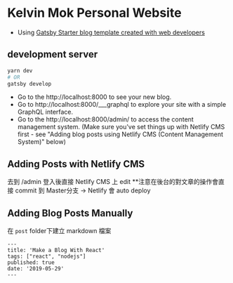 # Kelvin Mok Personal Website
- Using [Gatsby Starter blog template created with web developers](https://www.gatsbyjs.org/starters/willjw3/gatsby-starter-developer-diary/)

## development server
```bash
yarn dev
# OR
gatsby develop
```
- Go to the http://localhost:8000 to see your new blog.
- Go to http://localhost:8000/___graphql to explore your site with a simple GraphQL interface.
- Go to the http://localhost:8000/admin/ to access the content management system. (Make sure you've set things up with  Netlify CMS first - see "Adding blog posts using Netlify CMS (Content Management System)" below)

## Adding Posts with Netlify CMS
去到 /admin 登入後直接 Netlify CMS 上 edit
**注意在後台的對文章的操作會直接 commit 到 Master分支 -> Netlify 會 auto deploy

## Adding Blog Posts Manually
在 `post` folder下建立 markdown 檔案
```
---
title: 'Make a Blog With React'
tags: ["react", "nodejs"]
published: true
date: '2019-05-29'
---
```